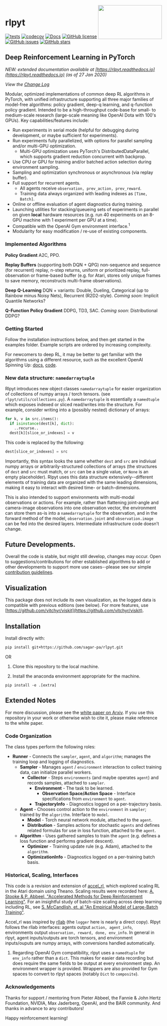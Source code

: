 <img align="right" width="205" height="109" src="/images/bair_logo.png">

# rlpyt
[![tests](https://github.com/astooke/rlpyt/workflows/tests/badge.svg)](https://github.com/astooke/rlpyt/actions)
[![codecov](https://codecov.io/gh/astooke/rlpyt/graph/badge.svg)](https://codecov.io/gh/astooke/rlpyt)
[![Docs](https://readthedocs.org/projects/rlpyt/badge/?version=latest&style=flat)](https://rlpyt.readthedocs.io/en/latest/)
[![GitHub license](https://img.shields.io/github/license/astooke/rlpyt)](https://github.com/astooke/rlpyt/blob/master/LICENSE)
[![GitHub issues](https://img.shields.io/github/issues/astooke/rlpyt)](https://github.com/astooke/rlpyt/issues)
[![GitHub stars](https://img.shields.io/github/stars/astooke/rlpyt)](https://github.com/astooke/rlpyt/stargazers)

## Deep Reinforcement Learning in PyTorch

*NEW: extended documentation available at [https://rlpyt.readthedocs.io](https://rlpyt.readthedocs.io)  (as of 27 Jan 2020)*

*View the [Change Log](CHANGELOG.md)*


Modular, optimized implementations of common deep RL algorithms in PyTorch, with unified infrastructure supporting all three major families of model-free algorithms: policy gradient, deep-q learning, and q-function policy gradient.  Intended to be a high-throughput code-base for small- to medium-scale research (large-scale meaning like OpenAI Dota with 100's GPUs).  Key capabilities/features include:

* Run experiments in serial mode (helpful for debugging during development, or maybe sufficient for experiments).
* Run experiments fully parallelized, with options for parallel sampling and/or multi-GPU optimization.
  * Multi-GPU optimization uses PyTorch's DistributedDataParallel, which supports gradient reduction concurrent with backprop.
* Use CPU or GPU for training and/or batched action selection during environment sampling.
* Sampling and optimization synchronous or asynchronous (via replay buffer).
* Full support for recurrent agents.
  * All agents receive `observation, prev_action, prev_reward`.
  * Training data always organized with leading indexes as `[Time, Batch]`.
* Online or offline evaluation of agent diagnostics during training.
* Launching utilities for stacking/queueing sets of experiments in parallel on given **local** hardware resources (e.g. run 40 experiments on an 8-GPU machine with 1 experiment per GPU at a time).
* Compatible with the OpenAI Gym environment interface.<sup>1</sup>
* Modularity for easy modification / re-use of existing components.

### Implemented Algorithms
**Policy Gradient** A2C, PPO.

**Replay Buffers** (supporting both DQN + QPG) non-sequence and sequence (for recurrent) replay, n-step returns, uniform or prioritized replay, full-observation or frame-based buffer (e.g. for Atari, stores only unique frames to save memory, reconstructs multi-frame observations).

**Deep Q-Learning** DQN + variants: Double, Dueling, Categorical (up to Rainbow minus Noisy Nets), Recurrent (R2D2-style).  *Coming soon*: Implicit Quantile Networks?

**Q-Function Policy Gradient** DDPG, TD3, SAC.  *Coming soon*: Distributional DDPG?


### Getting Started
Follow the installation instructions below, and then get started in the examples folder.  Example scripts are ordered by increasing complexity.

For newcomers to deep RL, it may be better to get familiar with the algorithms using a different resource, such as the excellent OpenAI Spinning Up: [docs](https://spinningup.openai.com/en/latest/), [code](https://github.com/openai/spinningup).

### New data structure: `namedarraytuple`
Rlpyt introduces new object classes `namedarraytuple` for easier organization of collections of numpy arrays / torch tensors. (see `rlpyt/utils/collections.py`).  A `namedarraytuple` is essentially a `namedtuple` which exposes indexed or sliced read/writes into the structure.  For example, consider writing into a (possibly nested) dictionary of arrays:
```python
for k, v in src.items():
  if isinstance(dest[k], dict):
    ..recurse..
  dest[k][slice_or_indexes] = v
 ```
 This code is replaced by the following:
 ```python
 dest[slice_or_indexes] = src
 ```
 Importantly, this syntax looks the same whether `dest` and `src` are indiviual numpy arrays or arbitrarily-structured collections of arrays (the structures of `dest` and `src` must match, or `src` can be a single value, or `None` is an empty placeholder).  Rlpyt uses this data structure extensively--different elements of training data are organized with the same leading dimensions, making it easy to interact with desired time- or batch-dimensions.

This is also intended to support environments with multi-modal observations or actions.  For example, rather than flattening joint-angle and camera-image observations into one observation vector, the environment can store them as-is into a `namedarraytuple` for the observation, and in the forward method of the model, `observation.joint` and `observation.image` can be fed into the desired layers.  Intermediate infrastructure code doesn’t change.

## Future Developments.

Overall the code is stable, but might still develop, changes may occur.  Open to suggestions/contributions for other established algorithms to add or other developments to support more use cases--please see our simple [contribution guidelines](CONTRIBUTING.md).



## Visualization

This package does not include its own visualization, as the logged data is compatible with previous editions (see below). For more features, use [https://github.com/vitchyr/viskit](https://github.com/vitchyr/viskit).


## Installation
Install directly with:
```bash
pip install git+https://github.com/sagar-pa/rlpyt.git
```

OR

1.  Clone this repository to the local machine.

2. Install the anaconda environment appropriate for the machine.

```
pip install -e .[extra]
```

## Extended Notes

For more discussion, please see the [white paper on Arxiv](https://arxiv.org/abs/1909.01500).  If you use this repository in your work or otherwise wish to cite it, please make reference to the white paper.



### Code Organization

The class types perform the following roles:

* **Runner** - Connects the `sampler`, `agent`, and `algorithm`; manages the training loop and logging of diagnostics.
  * **Sampler** - Manages `agent` / `environment` interaction to collect training data, can initialize parallel workers.
    * **Collector** - Steps `environments` (and maybe operates `agent`) and records samples, attached to `sampler`.
      * **Environment** - The task to be learned.
        * **Observation Space/Action Space** - Interface specifications from `environment` to `agent`.
      * **TrajectoryInfo** - Diagnostics logged on a per-trajectory basis.
  * **Agent** - Chooses control action to the `environment` in `sampler`; trained by the `algorithm`.  Interface to `model`.
    * **Model** - Torch neural network module, attached to the `agent`.
    * **Distribution** - Samples actions for stochastic `agents` and defines related formulas for use in loss function, attached to the `agent`.
  * **Algorithm** - Uses gathered samples to train the `agent` (e.g. defines a loss function and performs gradient descent).
    * **Optimizer** - Training update rule (e.g. Adam), attached to the `algorithm`.
    * **OptimizationInfo** - Diagnostics logged on a per-training batch basis.

### Historical, Scaling, Interfaces

This code is a revision and extension of [accel_rl](https://github.com/astooke/accel_rl), which explored scaling RL in the Atari domain using Theano.  Scaling results were recorded here: [A. Stooke & P. Abbeel, "Accelerated Methods for Deep Reinforcement Learning"](https://arxiv.org/abs/1803.02811).  For an insightful study of batch-size scaling across deep learning including RL, see [S. McCandlish, et. al "An Empirical Model of Large-Batch Training"](https://arxiv.org/abs/1812.06162).

Accel_rl was inspired by [rllab](https://github.com/rll/rllab) (the `logger` here is nearly a direct copy).  Rlpyt follows the rllab interfaces: agents output `action, agent_info`, environments output `observation, reward, done, env_info`.  In general in rlpyt, agent inputs/outputs are torch tensors, and environment inputs/ouputs are numpy arrays, with conversions handled automatically.

1.  Regarding OpenAI Gym compatibility, rlpyt uses a `namedtuple` for `env_info` rather than a `dict`.  This makes for easier data recording but does require the same fields to be output at every environment step.  An environment wrapper is provided.  Wrappers are also provided for Gym spaces to convert to rlpyt spaces (notably `Dict` to `composite`).

### Acknowledgements
Thanks for support / mentoring from Pieter Abbeel, the Fannie & John Hertz Foundation, NVIDIA, Max Jaderberg, OpenAI, and the BAIR community.  And thanks in advance to any contributors!

Happy reinforcement learning!
